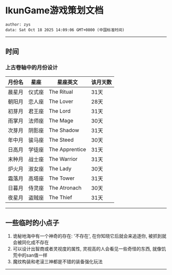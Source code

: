 # IkunGame游戏策划文档
```
author: zys
data: Sat Oct 18 2025 14:09:06 GMT+0800 (中国标准时间)
```
---
## 时间
### 上古卷轴中的月份设计
|月份名|星座|星座英文|该月天数|
|-|-|-|-|
|晨星月|仪式座|The Ritual|31天|
|朝阳月|恋人座|The Lover|28天|
|初芽月|君王座|The Lord|31天|
|雨掌月|法师座|The Mage|30天|
|次芽月|阴影座|The Shadow|31天|
|年中月|骏马座|The Steed|30天|
|日高月|学徒座|The Apprentice|31天|
|末种月|战士座|The Warrior|31天|
|炉火月|淑女座|The Lady|30天|
|霜落月|高塔座|The Tower|31天|
|日暮月|侍灵座|The Atronach|30天|
|夜星月|盗贼座|The Thief|31天|
---
## 一些临时的小点子
1. 诡秘地海中有一个神奇的存在: '不存在', 在你知晓它后就会来追逐你, 被抓到就会被同化成不存在
2. 可以设计出智商或者灵视度的属性, 灵视高的人会看见一些奇怪的东西, 就像饥荒中的san值一样
3. 魔纹构装和老滚三神都是不错的装备强化玩法
---